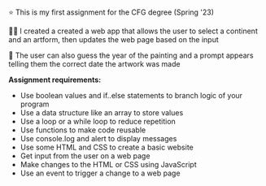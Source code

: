 ⭐ This is my first assignment for the CFG degree (Spring '23)

👩‍🎨 I created a created a web app that allows the user to select a continent and an artform, then updates the web page based on the input

🧮 The user can also guess the year of the painting and a prompt appears telling them the correct date the artwork was made

**Assignment requirements:**
+ Use boolean values and if..else statements to branch logic of your program
+ Use a data structure like an array to store values
+ Use a loop or a while loop to reduce repetition
+ Use functions to make code reusable
+ Use console.log and alert to display messages
+ Use some HTML and CSS to create a basic website
+ Get input from the user on a web page
+ Make changes to the HTML or CSS using JavaScript
+ Use an event to trigger a change to a web page
